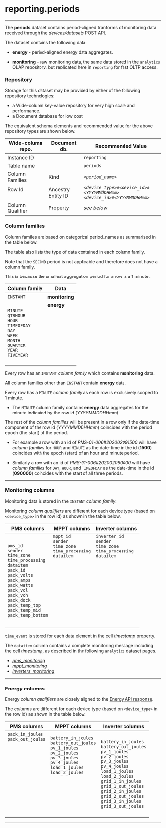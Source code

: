 
# reporting.periods
---

The **periods** dataset contains period-aligned tranforms of monitoring data received through the _devices/datasets_ POST API.

The dataset contains the following data:

- **energy** - period-aligned energy data aggregates.

- **monitoring** - raw monitoring data, the same data stored in the `analytics` OLAP repository, but replicated here in `reporting` for fast OLTP access.



### Repository

Storage for this dataset may be provided by either of the following repository technologies:

- a Wide-column key-value repository for very high scale and performance.
- a Document database for low cost.

The equivalent schema elements and recommended value for the above repository types are shown below.

Wide-column repo.       | Document db.              | Recommended Value
---                     | ---                       | ---
Instance ID             |                           | `reporting`
Table name              |                           | `periods`
Column Families         | Kind                      | _`<period_name>`_
Row Id<br><br>          | Ancestry<br>Entity ID     | _`<device_type>#<device_id>#<YYYYMMDDHHmm>`_<br>_`<device_id>#<YYYYMMDDHHmm>`_
Column Qualifier        | Property                  | _see below_



### Column families

Column familes are based on categorical period_names as summarised in the table below. 

The table also lists the type of data contained in each column family.  

Note that the `SECOND` period is not applicable and therefore does not have a column family. 

This is because the smallest aggregation period for a row is a 1 minute.

Column family   | Data
---             | ---| 
`INSTANT`       | **monitoring**
`MINUTE`<br>`QTRHOUR`<br>`HOUR`<br>`TIMEOFDAY`<br>`DAY`<br>`WEEK`<br>`MONTH`<br>`QUARTER`<br>`YEAR`<br>`FIVEYEAR` | **energy**<br><br><br><br><br><br><br><br><br><br>

Every row has an `INSTANT` _column family_ which contains **monitoring** data. 

All column families other than `INSTANT` contain **energy** data.

Every row has a `MINUTE` _column family_ as each row is exclusively scoped to 1 minute. 

- The `MINUTE` column family contains **energy** data aggregates for the minute indicated by the row id (_YYYYMMDDHHmm_).

The rest of the _column families_ will be present in a row only if the date-time component of the row id (_YYYYMMDDHHmm_) coincides with the period epoch (the start) of the period. 

- For example a row with an id of _PMS-01-006#202002091500_ will have _column families_ for `HOUR` and `MINUTE` as the date-time in the id (**1500**) coincides with the epoch (start) of an hour and minute period.

- Similarly a row with an id of _PMS-01-006#202002090000_ will have _column families_ for `DAY`, `HOUR`, and `TIMEOFDAY` as the date-time in the id (**090000**) coincides with the start of all three periods.




---

### Monitoring columns

Monitoring data is stored in the `INSTANT` _column family_.

Monitoring _column qualifiers_ are different for each device type (based on `<device_type>` in the row id) as shown in the table below.


PMS columns     | MPPT columns      | Inverter columns
---             | ---               | ---   
`pms_id`<br>`sender`<br>`time_zone`<br>`time_processing`<br>`dataitem`<br>`pack_id`<br>`pack_volts`<br>`pack_amps`<br>`pack_watts`<br>`pack_vcl`<br>`pack_vch`<br>`pack_dock`<br>`pack_temp_top`<br>`pack_temp_mid`<br>`pack_temp_bottom` | `mppt_id`<br>`sender`<br>`time_zone`<br>`time_processing`<br>`dataitem`<br><br><br><br><br><br><br><br><br><br><br><br> | `inverter_id`<br>`sender`<br>`time_zone`<br>`time_processing`<br>`dataitem`<br><br><br><br><br><br><br><br><br><br><br><br> | 

`time_event` is stored for each data element in the cell _timestamp_ property.  

The `dataitem` column contains a complete monitoring message including the cell _timestamp_, as described in the following `analytics` dataset pages.

- _[pms_monitoring](/docs/api.sundaya.monitored.equipment/0/c/Implementation/Datasets/analytics/pms_monitoring)_
- _[mppt_monitoring](/docs/api.sundaya.monitored.equipment/0/c/Implementation/Datasets/analytics/mppt_monitoring)_
- _[inverters_monitoring](/docs/api.sundaya.monitored.equipment/0/c/Implementation/Datasets/analytics/inverter_monitoring)_




---

### Energy columns

Energy _column qualifiers_ are closely aligned to the [Energy API response](/docs/api.sundaya.monitored.equipment/0/c/Examples/GET/energy%20GET%20example).

The _columns_ are different for each device type (based on `<device_type>` in the row id) as shown in the table below. 


PMS columns     | MPPT columns      | Inverter columns
---             | ---               | ---
`pack_in_joules`<br>`pack_out_joules`<br><br><br><br><br><br><br><br><br><br><br><br><br>            | `battery_in_joules`<br>`battery_out_joules`<br>`pv_1_joules`<br>`pv_2_joules`<br>`pv_3_joules`<br>`pv_4_joules`<br>`load_1_joules`<br>`load_2_joules`<br><br><br><br><br><br><br>               | `battery_in_joules`<br>`battery_out_joules`<br>`pv_1_joules`<br>`pv_2_joules`<br>`pv_3_joules`<br>`pv_4_joules`<br>`load_1_joules`<br>`load_2_joules`<br>`grid_1_in_joules`<br>`grid_1_out_joules`<br>`grid_2_in_joules`<br>`grid_2_out_joules`<br>`grid_3_in_joules`<br>`grid_3_out_joules`



--- 